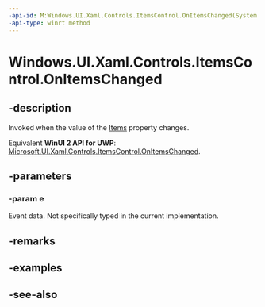 ```yaml
---
-api-id: M:Windows.UI.Xaml.Controls.ItemsControl.OnItemsChanged(System.Object)
-api-type: winrt method
---
```


<!-- Method syntax
virtual protected void OnItemsChanged(System.Object e)
-->

# Windows.UI.Xaml.Controls.ItemsControl.OnItemsChanged

## -description
Invoked when the value of the [Items](itemscontrol_items.md) property changes.

Equivalent **WinUI 2 API for UWP**: [Microsoft.UI.Xaml.Controls.ItemsControl.OnItemsChanged](/windows/winui/api/microsoft.ui.xaml.controls.itemscontrol.onitemschanged).

## -parameters
### -param e
Event data. Not specifically typed in the current implementation.

## -remarks

## -examples

## -see-also
